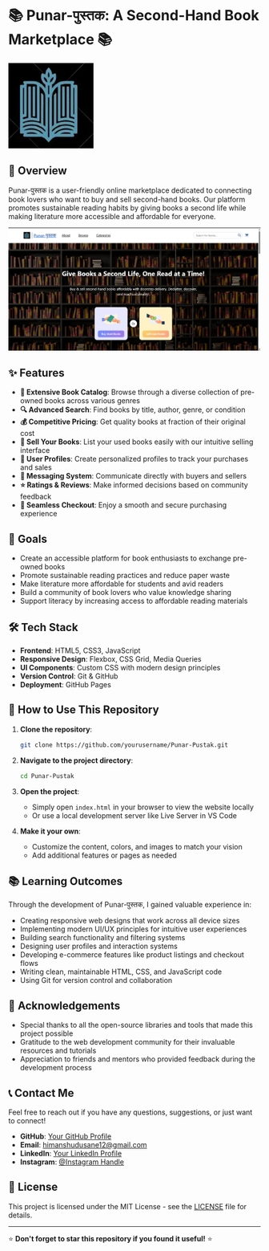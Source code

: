 
# 📚 Punar-पुस्तक: A Second-Hand Book Marketplace 📚

![Punar-पुस्तक Banner](Assets/logo.webp)

## 🌟 Overview

Punar-पुस्तक is a user-friendly online marketplace dedicated to connecting book lovers who want to buy and sell second-hand books. Our platform promotes sustainable reading habits by giving books a second life while making literature more accessible and affordable for everyone.

![Screenshot](Assets/ss.png)

## ✨ Features

- **📖 Extensive Book Catalog**: Browse through a diverse collection of pre-owned books across various genres
- **🔍 Advanced Search**: Find books by title, author, genre, or condition
- **💰 Competitive Pricing**: Get quality books at fraction of their original cost
- **💸 Sell Your Books**: List your used books easily with our intuitive selling interface
- **👤 User Profiles**: Create personalized profiles to track your purchases and sales
- **💬 Messaging System**: Communicate directly with buyers and sellers
- **⭐ Ratings & Reviews**: Make informed decisions based on community feedback
- **🛒 Seamless Checkout**: Enjoy a smooth and secure purchasing experience

## 🎯 Goals

- Create an accessible platform for book enthusiasts to exchange pre-owned books
- Promote sustainable reading practices and reduce paper waste
- Make literature more affordable for students and avid readers
- Build a community of book lovers who value knowledge sharing
- Support literacy by increasing access to affordable reading materials

## 🛠️ Tech Stack

- **Frontend**: HTML5, CSS3, JavaScript
- **Responsive Design**: Flexbox, CSS Grid, Media Queries
- **UI Components**: Custom CSS with modern design principles
- **Version Control**: Git & GitHub
- **Deployment**: GitHub Pages

## 🚀 How to Use This Repository

1. **Clone the repository**:
   ```bash
   git clone https://github.com/yourusername/Punar-Pustak.git
   ```

2. **Navigate to the project directory**:
   ```bash
   cd Punar-Pustak
   ```

3. **Open the project**:
   - Simply open `index.html` in your browser to view the website locally
   - Or use a local development server like Live Server in VS Code

4. **Make it your own**:
   - Customize the content, colors, and images to match your vision
   - Add additional features or pages as needed

## 📚 Learning Outcomes

Through the development of Punar-पुस्तक, I gained valuable experience in:

- Creating responsive web designs that work across all device sizes
- Implementing modern UI/UX principles for intuitive user experiences
- Building search functionality and filtering systems
- Designing user profiles and interaction systems
- Developing e-commerce features like product listings and checkout flows
- Writing clean, maintainable HTML, CSS, and JavaScript code
- Using Git for version control and collaboration

## 🙏 Acknowledgements

- Special thanks to all the open-source libraries and tools that made this project possible
- Gratitude to the web development community for their invaluable resources and tutorials
- Appreciation to friends and mentors who provided feedback during the development process

## 📞 Contact Me

Feel free to reach out if you have any questions, suggestions, or just want to connect!

- **GitHub**: [Your GitHub Profile](https://github.com/Himanshu25102005)
- **Email**: himanshudusane12@gmail.com 
- **LinkedIn**: [Your LinkedIn Profile](https://www.linkedin.com/in/himanshu-dusane-5a8ab6274/)
- **Instagram**: [@Instagram Handle](https://www.instagram.com/_.himanxhu_.1/)

## 📄 License

This project is licensed under the MIT License - see the [LICENSE](LICENSE) file for details.

---

⭐ **Don't forget to star this repository if you found it useful!** ⭐
```
